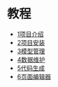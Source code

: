 # 教程

<!-- links begin -->

- [1项目介绍](1项目介绍.md)
- [2项目安装](2项目安装.md)
- [3模型管理](3模型管理.md)
- [4数据维护](4数据维护.md)
- [5代码生成](5代码生成.md)
- [6页面编辑器](6页面编辑器.md)
<!-- links end -->
